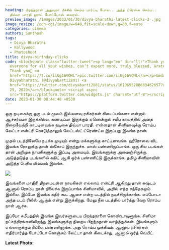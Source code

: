 ```yaml
---
heading: பிறந்தநாள் அதுவுமா பீச்சில் செம்ம பார்ட்டி போல.. அந்த ட்ரெஸ்சு செம்ம..
  திவ்யா பாரதி ஹாட் போட்டோஸ் வைரல்.
preview_image: /images/2023/01/30/divya-bharathi-latest-clicks-2-.jpg
image_resize: /cdn-cgi/image/w=640,fit=scale-down,q=80,f=auto
categories: cinema
authors: Santhosh
tags:
  - Divya Bharathi
  - Kollywood
  - Photoshoot
title: divya-birthday-clicks
code: <blockquote class="twitter-tweet"><p lang="en" dir="ltr">Thank you
  everyone for all your wishes, can’t expect more, truly blessed, Grateful and
  Thank you🤍 <a
  href="https://t.co/iiUg16VQHL">pic.twitter.com/iiUg16VQHL</a></p>&mdash;
  Divyabharathi (@divyabarti2801) <a
  href="https://twitter.com/divyabarti2801/status/1619695288683462657?ref_src=twsrc%5Etfw">January
  29, 2023</a></blockquote> <script async
  src="https://platform.twitter.com/widgets.js" charset="utf-8"></script>
date: 2023-01-30 08:44:48 +0530
---
```



ஒரு நடிகைக்கு ஒரு படம் மூலம் இவ்வளவு ரசிகர்கள் கிடைப்பங்களா என்றால் ஆச்சர்யமா இருக்கில்ல. கண்டிப்பா இருக்கும் ஏனென்றால் சமீப காலத்தில் அதை நிறைவேற்றி காட்டினவங்க நடிகை திவ்யா பாரதி. என்னதான் சினிமாவுக்கு ரொம்ப லேட்டா என்ட்ரி கொடுத்தாலும் லேட்டஸ்ட் ட்ரெண்ட்ல இருப்பது இவங்க தான். 

முதல் படத்திலேயே நடிக்க முடியும் என்று மக்களுக்கு காட்டினவங்க. ஹீரோவை விட இவங்க ரோலுக்கு தான் ஸ்கோப் இருந்துச்சு. மாஸ் பண்ணிருப்பாங்க. ஒரு சில படங்கள் தான் அறிமுக நாயகிகளுக்கு இப்படி அமையும். இவங்களுக்கு அமைஞ்சிருக்கு. அடுத்தடுத்த படங்களில் கமிட் ஆகி ஒர்க் பண்ணிட்டு இருக்காங்க. தமிழ் சினிமாவின் அடுத்த பெரிய விஷயம் இவங்க.

![](/images/2023/01/30/divya-bharathi-latest-clicks-1-.jpg)

இவங்களை மாதிரி திறமையுள்ள நாயகிகள் எல்லாம் என்ட்ரி ஆகிறது தான் கஷ்டம் ஆனால் ரொம்ப நாள் நிலைச்சு இருப்பாங்க சினிமாவில், அதில் எந்த சந்தேகமும் இல்லை. இப்போ இவங்க கதிர் கூட ஆசை என்ற படத்தில் நடிச்சிருக்காங்க. எப்போடா அந்த படம் ரிலீஸ் ஆகும் என்று இருக்கிறது. மேலு நீல படத்தில் பார்த்து வேற ரொம்ப நாள் ஆச்சு.

இப்போ சமீபத்தில் இவங்க இவர்களுடைய பிறந்தநாளை கொண்டாடினாங்க. சினிமா நட்சத்திரங்களிலிருந்து இவங்களுக்கு நிறைய பிறந்தநாள் வாழ்த்துக்கள். இவங்களும் எல்லாருக்கும் ரிப்ளை பண்ணினாங்க. அது ரொம்ப முக்கியம். ஆனால் ரசிகர்கள் எதிர்பார்த்த போட்டோ கொஞ்சம் லேட்டா தான் கிடைச்சது. ஆனால் ஒர்த் வெயிட்.

**Latest Photo:**